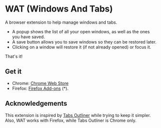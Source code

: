 # WAT (Windows And Tabs)

A browser extension to help manage windows and tabs.

- A popup shows the list of all your open windows, as well as the ones you have saved.
- A save button allows you to save windows so they can be restored later.
- Clicking on a window will restore it (if not already opened) or focus it.

That's it!

## Get it

- Chrome: [Chrome Web Store](https://chrome.google.com/webstore/detail/wat-windows-and-tabs/kkjgjjgjjgjgjgjgjgjgjgjgjgjg)
- Firefox: [Firefox Add-ons](https://addons.mozilla.org/en-US/firefox/addon/wat-windows-and-tabs/) (*).

## Acknowledgements

This extension is inspired by [Tabs Outliner](https://chromewebstore.google.com/detail/tabs-outliner/eggkanocgddhmamlbiijnphhppkpkmkl?hl=en)
while trying to keep it simpler. Also, WAT works with Firefox, while Tabs Outliner is Chrome only.
